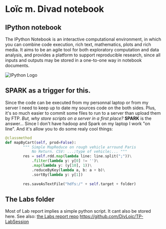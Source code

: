 # Loïc m. Divad notebook

## IPython notebook
The IPython Notebook is an interactive computational environment, in which you can combine code execution, rich text, mathematics, plots and rich media. It aims to be an agile tool for both exploratory computation and data analysis, and provides a platform to support reproducible research, since all inputs and outputs may be stored in a one-to-one way in notebook documents.

![IPython Logo](https://dl.dropboxusercontent.com/s/c9te64xd06a36lw/IPy_header.png?)

## SPARK as a trigger for this.
Since the code can be executed from my personnal laptop or from my server I need to keep up to date my sources code on the both sides. Plus, it's so much easier to commit some files to run to a server than upload them by FTP.
*But, why store scripts on a server in a first place?*
**SPARK** is the answer... Since I don't have hadoop and Spark on my laptop I work "on line". And it's allow you to do some realy cool things: 
```python
@classmethod
def mapByCart(self, prod=False):
        """ Simple MapReduce on rough vehicle arround Paris
            No Return. CSV: ...;type of vehicle;... """
        res = self.rdd.map(lambda line: line.split(";"))\
            .filter(lambda y: y[0] != '')\
            .map(lambda y: (y[10], 1))\
            .reduceByKey(lambda a, b: a + b)\
            .sortBy(lambda y: y[1])
            
        res.saveAsTextFile("hdfs:/" + self.target + folder)
```
## The Labs folder
Most of Lab report implies a simple python script. It cant also be stored here.
See also: [the Labs report repo](https://github.com/DivLoic/TP-LabSession/blob/master/README.md) https://github.com/DivLoic/TP-LabSession


